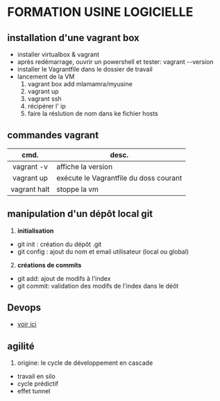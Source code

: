 # FORMATION USINE LOGICIELLE

## installation d'une vagrant box

* installer virtualbox & vagrant
* après redémarrage, ouvrir un powershell et tester: vagrant --version 
* installer le Vagrantfile dans le dossier de travail
* lancement de la VM
  1. vagrant box add mlamamra/myusine
  2. vagrant up
  3. vagrant ssh
  4. récipérer l' ip
  5. faire la réslution de nom dans ke fichier hosts

## commandes vagrant 

|cmd.              |desc.
|:----------------:|---------------------------
| vagrant -v       | affiche la version
| vagrant up       | exécute le Vagrantfile du doss courant
| vagrant halt     | stoppe la vm

## manipulation d'un dépôt local git

1. **initialisation**
  * git init : création du dépôt .git
  * git config : ajout du nom et email utilisateur (local ou global)

2. **créations de commits**
  * git add: ajout de modifs à l'index
  * git commit: validation des modifs de l'index dans le déôt


## Devops

* [voir ici](./parts/devops.md)

## agilité

1. origine: le cycle de développement en cascade
  * travail en silo
  * cycle prédictif
  * effet tunnel
